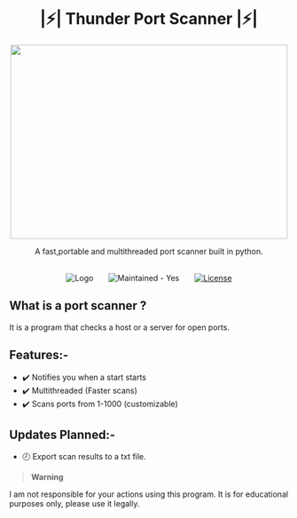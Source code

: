 # <div align="center">|⚡| Thunder Port Scanner |⚡|</div> 
  
 <p align="center">
  <img 
    width="500"
    height="350"
    src="https://thumbs.gfycat.com/BlushingJubilantImperialeagle-size_restricted.gif"
  >
</p>

<div align="center">
  A fast,portable and multithreaded port scanner built in python.

<br>
<br>

![Logo](https://img.shields.io/github/commit-activity/w/Coding-Storm/Multithreaded-Port-Scanner?color=brightgreen&label=commits&logo=python&logoColor=gold&style=for-the-badge) &nbsp; &nbsp; &nbsp; ![Maintained - Yes](https://img.shields.io/badge/Maintained-Yes-gold?style=for-the-badge&logo=github&logoColor=gold) &nbsp; &nbsp; &nbsp;   [![License](https://img.shields.io/badge/License-Apache_2.0-blue.svg?style=for-the-badge&logo)](https://opensource.org/licenses/Apache-2.0)
</div>

 </div>


## What is a port scanner ?
It is a program that checks a host or a server for open ports.


## Features:-
- ✔️ Notifies you when a start starts
- ✔️ Multithreaded (Faster scans)
- ✔️ Scans ports from 1-1000 (customizable)

## Updates Planned:-
- 🕗 Export scan results to a txt file.

> __Warning__
> 
I am not responsible for your actions using this program. It is for educational purposes only, please use it legally.
